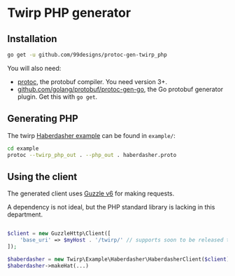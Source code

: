 # Twirp PHP generator

## Installation

```bash
go get -u github.com/99designs/protoc-gen-twirp_php
```

You will also need:
 - [protoc](https://github.com/golang/protobuf), the protobuf compiler. You need
   version 3+.
 - [github.com/golang/protobuf/protoc-gen-go](https://github.com/golang/protobuf/),
   the Go protobuf generator plugin. Get this with `go get`.
   

## Generating PHP

The twirp [Haberdasher example](https://github.com/twitchtv/twirp/wiki/Usage-Example:-Haberdasher) 
can be found in `example/`:

```bash
cd example
protoc --twirp_php_out . --php_out . haberdasher.proto
```

## Using the client

The generated client uses [Guzzle v6](http://docs.guzzlephp.org/) for making requests. 

A dependency is not ideal, but the PHP standard library is lacking in this department.

```php

$client = new GuzzleHttp\Client([
    'base_uri' => $myHost . '/twirp/' // supports soon to be released twirp v6
]);

$haberdasher = new Twirp\Example\Haberdasher\HaberdasherClient($client);
$haberdasher->makeHat(...)
```
